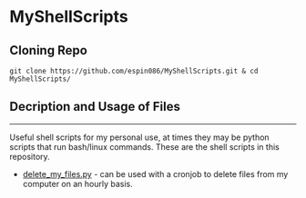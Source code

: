 # MyShellScripts

## Cloning Repo

```git clone https://github.com/espin086/MyShellScripts.git & cd MyShellScripts/```

## Decription and Usage of Files
---
Useful shell scripts for my personal use, at times they may be python scripts that run bash/linux commands. These are the shell scripts in this repository. 


* [delete_my_files.py](https://github.com/espin086/MyShellScripts/blob/main/delete_files.py) - can be used with a cronjob to delete files from my computer on an hourly basis. 
